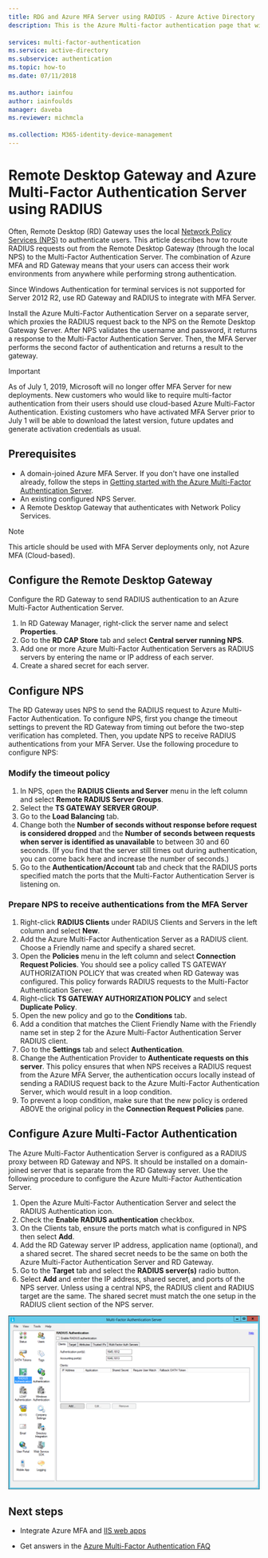 ```yaml
---
title: RDG and Azure MFA Server using RADIUS - Azure Active Directory
description: This is the Azure Multi-factor authentication page that will assist in deploying Remote Desktop (RD) Gateway and Azure Multi-Factor Authentication Server using RADIUS.

services: multi-factor-authentication
ms.service: active-directory
ms.subservice: authentication
ms.topic: how-to
ms.date: 07/11/2018

ms.author: iainfou
author: iainfoulds
manager: daveba
ms.reviewer: michmcla

ms.collection: M365-identity-device-management
---
```

# Remote Desktop Gateway and Azure Multi-Factor Authentication Server using RADIUS

Often, Remote Desktop (RD) Gateway uses the local [Network Policy Services (NPS)](https://docs.microsoft.com/windows-server/networking/core-network-guide/core-network-guide#BKMK_optionalfeatures) to authenticate users. This article describes how to route RADIUS requests out from the Remote Desktop Gateway (through the local NPS) to the Multi-Factor Authentication Server. The combination of Azure MFA and RD Gateway means that your users can access their work environments from anywhere while performing strong authentication.

Since Windows Authentication for terminal services is not supported for Server 2012 R2, use RD Gateway and RADIUS to integrate with MFA Server.

Install the Azure Multi-Factor Authentication Server on a separate server, which proxies the RADIUS request back to the NPS on the Remote Desktop Gateway Server. After NPS validates the username and password, it returns a response to the Multi-Factor Authentication Server. Then, the MFA Server performs the second factor of authentication and returns a result to the gateway.

> [!IMPORTANT]
> As of July 1, 2019, Microsoft will no longer offer MFA Server for new deployments. New customers who would like to require multi-factor authentication from their users should use cloud-based Azure Multi-Factor Authentication. Existing customers who have activated MFA Server prior to July 1 will be able to download the latest version, future updates and generate activation credentials as usual.

## Prerequisites

- A domain-joined Azure MFA Server. If you don't have one installed already, follow the steps in [Getting started with the Azure Multi-Factor Authentication Server](howto-mfaserver-deploy.md).
- An existing configured NPS Server.
- A Remote Desktop Gateway that authenticates with Network Policy Services.

> [!NOTE]
> This article should be used with MFA Server deployments only, not Azure MFA (Cloud-based).

## Configure the Remote Desktop Gateway

Configure the RD Gateway to send RADIUS authentication to an Azure Multi-Factor Authentication Server.

1. In RD Gateway Manager, right-click the server name and select **Properties**.
2. Go to the **RD CAP Store** tab and select **Central server running NPS**.
3. Add one or more Azure Multi-Factor Authentication Servers as RADIUS servers by entering the name or IP address of each server.
4. Create a shared secret for each server.

## Configure NPS

The RD Gateway uses NPS to send the RADIUS request to Azure Multi-Factor Authentication. To configure NPS, first you change the timeout settings to prevent the RD Gateway from timing out before the two-step verification has completed. Then, you update NPS to receive RADIUS authentications from your MFA Server. Use the following procedure to configure NPS:

### Modify the timeout policy

1. In NPS, open the **RADIUS Clients and Server** menu in the left column and select **Remote RADIUS Server Groups**.
2. Select the **TS GATEWAY SERVER GROUP**.
3. Go to the **Load Balancing** tab.
4. Change both the **Number of seconds without response before request is considered dropped** and the **Number of seconds between requests when server is identified as unavailable** to between 30 and 60 seconds. (If you find that the server still times out during authentication, you can come back here and increase the number of seconds.)
5. Go to the **Authentication/Account** tab and check that the RADIUS ports specified match the ports that the Multi-Factor Authentication Server is listening on.

### Prepare NPS to receive authentications from the MFA Server

1. Right-click **RADIUS Clients** under RADIUS Clients and Servers in the left column and select **New**.
2. Add the Azure Multi-Factor Authentication Server as a RADIUS client. Choose a Friendly name and specify a shared secret.
3. Open the **Policies** menu in the left column and select **Connection Request Policies**. You should see a policy called TS GATEWAY AUTHORIZATION POLICY that was created when RD Gateway was configured. This policy forwards RADIUS requests to the Multi-Factor Authentication Server.
4. Right-click **TS GATEWAY AUTHORIZATION POLICY** and select **Duplicate Policy**.
5. Open the new policy and go to the **Conditions** tab.
6. Add a condition that matches the Client Friendly Name with the Friendly name set in step 2 for the Azure Multi-Factor Authentication Server RADIUS client.
7. Go to the **Settings** tab and select **Authentication**.
8. Change the Authentication Provider to **Authenticate requests on this server**. This policy ensures that when NPS receives a RADIUS request from the Azure MFA Server, the authentication occurs locally instead of sending a RADIUS request back to the Azure Multi-Factor Authentication Server, which would result in a loop condition.
9. To prevent a loop condition, make sure that the new policy is ordered ABOVE the original policy in the **Connection Request Policies** pane.

## Configure Azure Multi-Factor Authentication

The Azure Multi-Factor Authentication Server is configured as a RADIUS proxy between RD Gateway and NPS.  It should be installed on a domain-joined server that is separate from the RD Gateway server. Use the following procedure to configure the Azure Multi-Factor Authentication Server.

1. Open the Azure Multi-Factor Authentication Server and select the RADIUS Authentication icon.
2. Check the **Enable RADIUS authentication** checkbox.
3. On the Clients tab, ensure the ports match what is configured in NPS then select **Add**.
4. Add the RD Gateway server IP address, application name (optional), and a shared secret. The shared secret needs to be the same on both the Azure Multi-Factor Authentication Server and RD Gateway.
3. Go to the **Target** tab and select the **RADIUS server(s)** radio button.
4. Select **Add** and enter the IP address, shared secret, and ports of the NPS server. Unless using a central NPS, the RADIUS client and RADIUS target are the same. The shared secret must match the one setup in the RADIUS client section of the NPS server.

![Radius Authentication in MFA Server](./media/howto-mfaserver-nps-rdg/radius.png)

## Next steps

- Integrate Azure MFA and [IIS web apps](howto-mfaserver-iis.md)

- Get answers in the [Azure Multi-Factor Authentication FAQ](multi-factor-authentication-faq.md)
